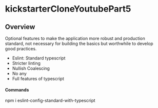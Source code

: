 # kickstarterCloneYoutubePart5

## Overview

Optional features to make the application more robust and production standard, not necessary for building the basics but worthwhile to develop good practices.

-   Eslint: Standard typescript
-   Stricter linting
-   Nullish Coalescing
-   No any
-   Full features of typescript

#### Commands

npm i eslint-config-standard-with-typescript
